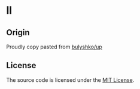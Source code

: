 # ll

## Origin
Proudly copy pasted from [bulyshko/up][origin]


## License

The source code is licensed under the [MIT License][license].

[origin]:https://github.com/bulyshko/up
[license]:https://raw.github.com/oligsei/ll/master/LICENSE
